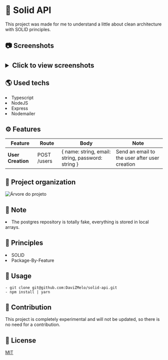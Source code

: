 <h1>💎 Solid API </h1> 

This project was made for me to understand a little about clean architecture with SOLID principles.

<h2>📷 Screenshots<h2>

<details>
    <summary>Click to view screenshots</summary>
    <img src="https://i.imgur.com/u4B3Gm1.png">
</details>

<h2>🌎 Used techs </h2>

<li>Typescript</li>
<li>NodeJS</li>
<li>Express</li>
<li>Nodemailer</li>

<h2>⚙️ Features </h2>

| Feature                          | Route       | Body        | Note |
| -------------------------------- | ----------  | ----------- | ----------- |   
| <strong>User Creation</strong>   | POST /users | { name: string, email: string, password: string } | Send an email to the user after user creation

<h2>🌳 Project organization</h2>

![Árvore do projeto](https://i.imgur.com/mcEoevt.png)

<h2>🔎 Note </h2>

<li>The postgres repository is totally fake, everything is stored in local arrays.</li>

<h2>🏰 Principles </h2>

<li>SOLID</li>
<li>Package-By-Feature</li>

<h2>🤖 Usage </h2>

```
- git clone git@github.com:DaviZMelo/solid-api.git
- npm install | yarn
```

<h2>🤝 Contribution </h2>

<p>This project is completely experimental and will not be updated, so there is no need for a contribution.</p>

<h2>📄 License </h2>

[MIT](https://choosealicense.com/licenses/mit/)
